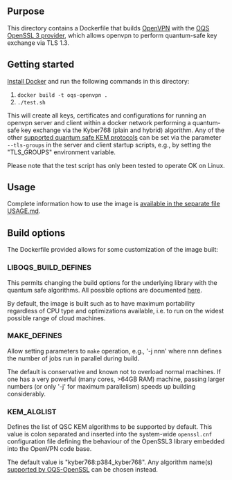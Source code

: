 ## Purpose 

This directory contains a Dockerfile that builds [OpenVPN](https://openvpn.net) with the [OQS OpenSSL 3 provider](https://github.com/open-quantum-safe/oqs-provider), which allows openvpn to perform quantum-safe key exchange via TLS 1.3.

## Getting started

[Install Docker](https://docs.docker.com/install) and run the following commands in this directory:

1. `docker build -t oqs-openvpn .` 
2. `./test.sh`

This will create all keys, certificates and configurations for running an openvpn server and client within a docker network performing a quantum-safe key exchange via the Kyber768 (plain and hybrid) algorithm. Any of the other [supported quantum safe KEM protocols](https://github.com/open-quantum-safe/openssl/tree/OQS-OpenSSL_1_1_1-stable#key-exchange) can be set via the parameter `--tls-groups` in the server and client startup scripts, e.g., by setting the "TLS_GROUPS" environment variable.

Please note that the test script has only been tested to operate OK on Linux.


## Usage

Complete information how to use the image is [available in the separate file USAGE.md](USAGE.md).

## Build options

The Dockerfile provided allows for some customization of the image built:

### LIBOQS_BUILD_DEFINES

This permits changing the build options for the underlying library with the quantum safe algorithms. All possible options are documented [here](https://github.com/open-quantum-safe/liboqs/wiki/Customizing-liboqs).

By default, the image is built such as to have maximum portability regardless of CPU type and optimizations available, i.e. to run on the widest possible range of cloud machines.

### MAKE_DEFINES

Allow setting parameters to `make` operation, e.g., '-j nnn' where nnn defines the number of jobs run in parallel during build.

The default is conservative and known not to overload normal machines. If one has a very powerful (many cores, >64GB RAM) machine, passing larger numbers (or only '-j' for maximum parallelism) speeds up building considerably.

### KEM_ALGLIST

Defines the list of QSC KEM algorithms to be supported by default. This value is colon separated and inserted into the system-wide `openssl.cnf` configuration file defining the behaviour of the OpenSSL3 library embedded into the OpenVPN code base.

The default value is "kyber768:p384_kyber768". Any algorithm name(s) [supported by OQS-OpenSSL](https://github.com/open-quantum-safe/openssl/tree/OQS-OpenSSL_1_1_1-stable#key-exchange) can be chosen instead.
